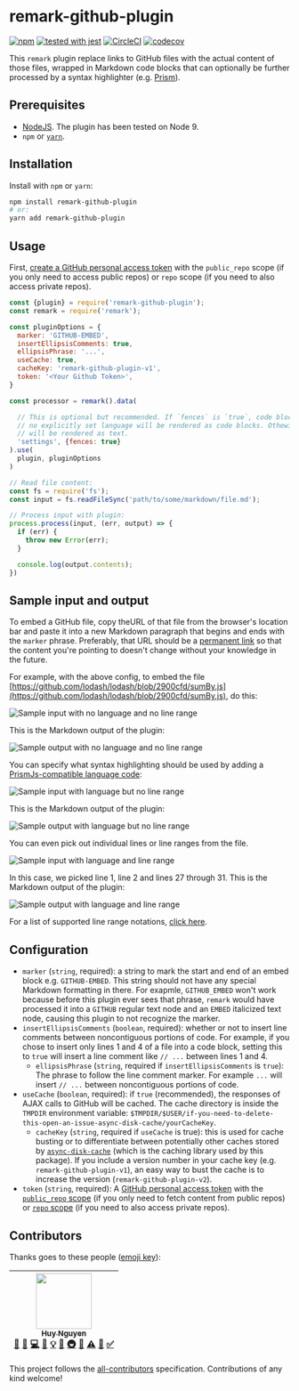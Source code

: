 # remark-github-plugin

[![npm](https://img.shields.io/npm/v/remark-github-plugin.svg?style=flat-square)](https://www.npmjs.com/package/remark-github-plugin)
[![tested with jest](https://img.shields.io/badge/tested_with-jest-99424f.svg)](https://github.com/facebook/jest)
[![CircleCI](https://circleci.com/gh/huy-nguyen/remark-github-plugin/tree/master.svg?style=shield)](https://circleci.com/gh/huy-nguyen/remark-github-plugin/tree/master)
[![codecov](https://codecov.io/gh/huy-nguyen/remark-github-plugin/branch/master/graph/badge.svg)](https://codecov.io/gh/huy-nguyen/remark-github-plugin)

This `remark` plugin replace links to GitHub files with the actual content of those files, wrapped in Markdown code blocks that can optionally be further processed by a syntax highlighter (e.g. [Prism](http://prismjs.com/)).

## Prerequisites

- [NodeJS](https://nodejs.org/en/download/current/). The plugin has been tested on Node 9.
- `npm` or [`yarn`](https://yarnpkg.com/en/docs/getting-started).

## Installation

Install with `npm` or `yarn`:
```bash
npm install remark-github-plugin
# or:
yarn add remark-github-plugin
```

## Usage

First, [create a GitHub personal access token](https://help.github.com/articles/creating-a-personal-access-token-for-the-command-line/) with the `public_repo` scope (if you only need to access public repos) or `repo` scope (if you need to also access private repos).


```javascript
const {plugin} = require('remark-github-plugin');
const remark = require('remark');

const pluginOptions = {
  marker: 'GITHUB-EMBED',
  insertEllipsisComments: true,
  ellipsisPhrase: '...',
  useCache: true,
  cacheKey: 'remark-github-plugin-v1',
  token: '<Your Github Token>',
}

const processor = remark().data(

  // This is optional but recommended. If `fences` is `true`, code blocks with
  // no explicitly set language will be rendered as code blocks. Othewise, they
  // will be rendered as text.
  'settings', {fences: true}
).use(
  plugin, pluginOptions
)

// Read file content:
const fs = require('fs');
const input = fs.readFileSync('path/to/some/markdown/file.md');

// Process input with plugin:
process.process(input, (err, output) => {
  if (err) {
    throw new Error(err);
  }

  console.log(output.contents);
})
```

## Sample input and output

To embed a GitHub file, copy theURL of that file from the browser's location bar and paste it into a new Markdown paragraph that begins and ends with the `marker` phrase. Preferably, that URL should be a [permanent link](https://help.github.com/articles/getting-permanent-links-to-files/) so that the content you're pointing to doesn't change without your knowledge in the future.

For example, with the above config, to embed the file [https://github.com/lodash/lodash/blob/2900cfd/sumBy.js](https://github.com/lodash/lodash/blob/2900cfd/sumBy.js), do this:

![Sample input with no language and no line range](img/no-language-no-range-input.png)

This is the Markdown output of the plugin:

![Sample output with no language and no line range](img/no-language-no-range-output.png)

You can specify what syntax highlighting should be used by adding a [PrismJs-compatible language code](http://prismjs.com/#languages-list):

![Sample input with language but no line range](img/have-language-no-range-input.png)

This is the Markdown output of the plugin:

![Sample output with language but no line range](img/have-language-no-range-output.png)

You can even pick out individual lines or line ranges from the file.

![Sample input with language and line range](img/have-language-have-range-input.png)

In this case, we picked line 1, line 2 and lines 27 through 31.
This is the Markdown output of the plugin:

![Sample output with language and line range](img/have-language-have-range-output.png)

For a list of supported line range notations, [click here](https://github.com/euank/node-parse-numeric-range#supported-expressions).

## Configuration
- `marker` (`string`, required): a string to mark the start and end of an embed block e.g. `GITHUB-EMBED`. This string should not have any special Markdown formatting in there. For exapmle, `GITHUB_EMBED` won't work because before this plugin ever sees that phrase, `remark` would have processed it into a `GITHUB` regular text node and an `EMBED` italicized text node, causing this plugin to not recognize the marker.
- `insertEllipsisComments` (`boolean`, required): whether or not to insert line comments between noncontiguous portions of code. For example, if you chose to insert only lines 1 and 4 of a file into a code block, setting this to `true` will insert a line comment like `// ...` between lines 1 and 4.
  - `ellipsisPhrase` (`string`, required if `insertEllipsisComments` is `true`): The phrase to follow the line comment marker. For example `...` will insert `// ...` between noncontiguous portions of code.
- `useCache` (`boolean`, required): if `true` (recommended), the responses of AJAX calls to GitHub will be cached.
The cache directory is inside the `TMPDIR` environment variable: `$TMPDIR/$USER/if-you-need-to-delete-this-open-an-issue-async-disk-cache/yourCacheKey`.
  - `cacheKey` (`string`, required if `useCache` is true): this is used for cache busting or to differentiate between potentially other caches stored by [`async-disk-cache`](https://www.npmjs.com/package/async-disk-cache) (which is the caching library used by this package).
  If you include a version number in your cache key (e.g. `remark-github-plugin-v1`), an easy way to bust the cache is to increase the version (`remark-github-plugin-v2`).
- `token` (`string`, required): A [GitHub personal access token](https://help.github.com/articles/creating-a-personal-access-token-for-the-command-line/) with the [`public_repo` scope](https://developer.github.com/apps/building-oauth-apps/scopes-for-oauth-apps/#available-scopes) (if you only need to fetch content from public repos) or [`repo` scope](https://developer.github.com/apps/building-oauth-apps/scopes-for-oauth-apps/#available-scopes) (if you need to also access private repos).

## Contributors

Thanks goes to these people ([emoji key](https://github.com/kentcdodds/all-contributors#emoji-key)):

<!-- ALL-CONTRIBUTORS-LIST:START - Do not remove or modify this section -->
<!-- prettier-ignore -->
| [<img src="https://avatars1.githubusercontent.com/u/7352279?v=4" width="100px;"/><br /><sub><b>Huy Nguyen</b></sub>](https://www.huynguyen.io/)<br />[📝](#blog-huy-nguyen "Blogposts") [🐛](https://github.com/huy-nguyen/remark-github-plugin/issues?q=author%3Ahuy-nguyen "Bug reports") [💻](https://github.com/huy-nguyen/remark-github-plugin/commits?author=huy-nguyen "Code") [📖](https://github.com/huy-nguyen/remark-github-plugin/commits?author=huy-nguyen "Documentation") [💡](#example-huy-nguyen "Examples") [🤔](#ideas-huy-nguyen "Ideas, Planning, & Feedback") [🚇](#infra-huy-nguyen "Infrastructure (Hosting, Build-Tools, etc)") [👀](#review-huy-nguyen "Reviewed Pull Requests") [⚠️](https://github.com/huy-nguyen/remark-github-plugin/commits?author=huy-nguyen "Tests") [🔧](#tool-huy-nguyen "Tools") [✅](#tutorial-huy-nguyen "Tutorials") |
| :---: |
<!-- ALL-CONTRIBUTORS-LIST:END -->

This project follows the [all-contributors](https://github.com/kentcdodds/all-contributors) specification.
Contributions of any kind welcome!
